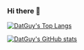 ### Hi there 👋

[![DatGuy's Top Langs](https://github-readme-stats.vercel.app/api/top-langs/?username=dat-G&bg_color=30,e96443,904e95&title_color=fff&text_color=fff&icon_color=fff&show_icons=true)](https://github.com/anuraghazra/github-readme-stats)

[![DatGuy's GitHub stats](https://github-readme-stats.vercel.app/api?username=dat-G&bg_color=30,e96443,904e95&title_color=fff&text_color=fff&icon_color=fff&include_all_commits=true&count_private=true&show_icons=true)](https://github.com/anuraghazra/github-readme-stats)

<!--
**dat-G/dat-G** is a ✨ _special_ ✨ repository because its `README.md` (this file) appears on your GitHub profile.

Here are some ideas to get you started:

- 🔭 I’m currently working on ...
- 🌱 I’m currently learning ...
- 👯 I’m looking to collaborate on ...
- 🤔 I’m looking for help with ...
- 💬 Ask me about ...
- 📫 How to reach me: ...
- 😄 Pronouns: ...
- ⚡ Fun fact: ...
-->
